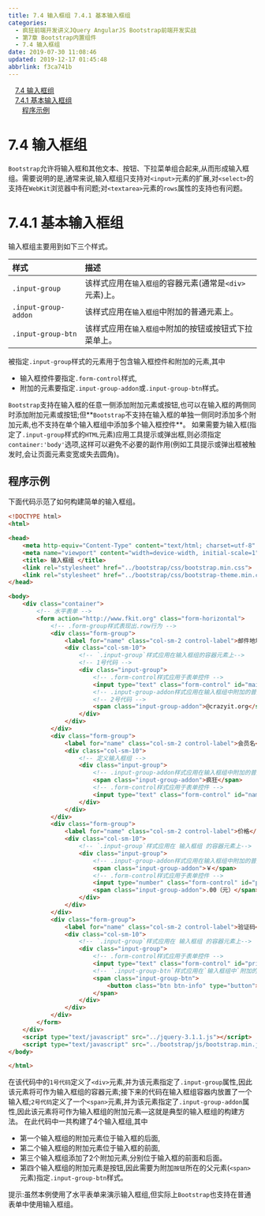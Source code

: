 ```yaml
---
title: 7.4 输入框组 7.4.1 基本输入框组
categories: 
  - 疯狂前端开发讲义JQuery AngularJS Bootstrap前端开发实战
  - 第7章 Bootstrap内置组件
  - 7.4 输入框组
date: 2019-07-30 11:08:46
updated: 2019-12-17 01:45:48
abbrlink: f3ca741b
---
```

<div id='my_toc'><a href="/JavaReadingNotes/f3ca741b/#7.4-输入框组" class="header_1">7.4 输入框组</a><br><a href="/JavaReadingNotes/f3ca741b/#7.4.1-基本输入框组" class="header_1">7.4.1 基本输入框组</a><br><a href="/JavaReadingNotes/f3ca741b/#程序示例" class="header_2">程序示例</a><br></div>
<style>
    .header_1{
        margin-left: 1em;
    }
    .header_2{
        margin-left: 2em;
    }
    .header_3{
        margin-left: 3em;
    }
    .header_4{
        margin-left: 4em;
    }
    .header_5{
        margin-left: 5em;
    }
    .header_6{
        margin-left: 6em;
    }
</style>
<!--more-->
<script>if (navigator.platform.search('arm')==-1){document.getElementById('my_toc').style.display = 'none';}
var e,p = document.getElementsByTagName('p');while (p.length>0) {e = p[0];e.parentElement.removeChild(e);}
</script>

<!--end-->
<!--SSTStart-->
# 7.4 输入框组 #
`Bootstrap`允许将输入框和其他文本、按钮、下拉菜单组合起来,从而形成输入框组。需要说明的是,通常来说,输入框组只支持对`<input>`元素的扩展,对`<select>`的支持在`WebKit`浏览器中有问题;对`<textarea>`元素的`rows`属性的支持也有问题。
# 7.4.1 基本输入框组 #
输入框组主要用到如下三个样式。

|样式|描述|
|:---|:---|
|`.input-group`|该样式应用在`输入框组`的容器元素(通常是`<div>`元素)上。|
|`.input-group-addon`|该样式应用在`输入框组`中附加的普通元素上。|
|`.input-group-btn`|该样式应用在`输入框组中`附加的按钮或按钮式下拉菜单上。|
被指定`.input-group`样式的元素用于包含输入框控件和附加的元素,其中
- 输入框控件要指定`.form-control`样式,
- 附加的元素要指定`.input-group-addon`或`.input-group-btn`样式。

`Bootstrap`支持在输入框的任意一侧添加附加元素或按钮,也可以在输入框的两侧同时添加附加元素或按钮;但**`Bootstrap`不支持在输入框的单独一侧同时添加多个附加元素,也不支持在单个输入框组中添加多个输入框控件**。
如果需要为输入框(指定了`.input-group`样式的`HTML`元素)应用工具提示或弹出框,则必须指定`container:'body'`选项,这样可以避免不必要的副作用(例如工具提示或弹出框被触发时,会让页面元素变宽或失去圆角)。
## 程序示例 ##
下面代码示范了如何构建简单的输入框组。
```html
<!DOCTYPE html>
<html>

<head>
    <meta http-equiv="Content-Type" content="text/html; charset=utf-8" />
    <meta name="viewport" content="width=device-width, initial-scale=1">
    <title> 输入框组 </title>
    <link rel="stylesheet" href="../bootstrap/css/bootstrap.min.css">
    <link rel="stylesheet" href="../bootstrap/css/bootstrap-theme.min.css">
</head>

<body>
    <div class="container">
        <!-- 水平表单 -->
        <form action="http://www.fkit.org" class="form-horizontal">
            <!-- .form-group样式表现出.row行为 -->
            <div class="form-group">
                <label for="name" class="col-sm-2 control-label">邮件地址</label>
                <div class="col-sm-10">
                    <!-- `.input-group`样式应用在输入框组的容器元素上-->
                    <!-- 1号代码 -->
                    <div class="input-group">
                        <!-- .form-control样式应用于表单控件 -->
                        <input type="text" class="form-control" id="mail" placeholder="收件人">
                        <!-- .input-group-addon样式应用在输入框组中附加的普通元素上。 -->
                        <!-- 2号代码 -->
                        <span class="input-group-addon">@crazyit.org</span>
                    </div>
                </div>
            </div>
            <div class="form-group">
                <label for="name" class="col-sm-2 control-label">会员名</label>
                <div class="col-sm-10">
                    <!-- 定义输入框组 -->
                    <div class="input-group">
                        <!-- .input-group-addon样式应用在输入框组中附加的普通元素上。 -->
                        <span class="input-group-addon">疯狂</span>
                        <!-- .form-control样式应用于表单控件 -->
                        <input type="text" class="form-control" id="name" placeholder="您的名字">
                    </div>
                </div>
            </div>
            <div class="form-group">
                <label for="name" class="col-sm-2 control-label">价格</label>
                <div class="col-sm-10">
                    <!-- `.input-group`样式应用在 输入框组 的容器元素上-->
                    <div class="input-group">
                        <!-- .input-group-addon样式应用在输入框组中附加的普通元素上。 -->
                        <span class="input-group-addon">￥</span>
                        <!-- .form-control样式应用于表单控件 -->
                        <input type="number" class="form-control" id="price" placeholder="填写年费价格" min="50">
                        <span class="input-group-addon">.00（元）</span>
                    </div>
                </div>
            </div>
            <div class="form-group">
                <label for="name" class="col-sm-2 control-label">验证码</label>
                <div class="col-sm-10">
                    <!-- `.input-group`样式应用在 输入框组 的容器元素上-->
                    <div class="input-group">
                        <!-- .form-control样式应用于表单控件 -->
                        <input type="text" class="form-control" id="price" placeholder="填写您获得的验证码">
                        <!-- `.input-group-btn`样式应用在`输入框组中`附加的按钮或按钮式下拉菜单上。-->
                        <span class="input-group-btn">
                            <button class="btn btn-info" type="button">发送验证码</button>
                        </span>
                    </div>
                </div>
            </div>
        </form>
    </div>
    <script type="text/javascript" src="../jquery-3.1.1.js"></script>
    <script type="text/javascript" src="../bootstrap/js/bootstrap.min.js"></script>
</body>

</html>
```
在该代码中的`1号代码`定义了`<div>`元素,并为该元素指定了`.input-group`属性,因此该元素将可作为输入框组的容器元素;接下来的代码在输入框组容器内放置了一个输入框;`2号代码`定义了一个`<span>`元素,并为该元素指定了`.input-group-addon`属性,因此该元素将可作为输入框组的附加元素—这就是典型的输入框组的构建方法。
在此代码中一共构建了4个输入框组,其中
- 第一个输入框组的附加元素位于输入框的后面,
- 第二个输入框组的附加元素位于输入框的前面,
- 第三个输入框组添加了2个附加元素,分别位于输入框的前面和后面。
- 第四个输入框组的附加元素是按钮,因此需要为附加`按钮`所在的父元素(`<span>`元素)指定`.input-group-btn`样式。

提示:虽然本例使用了水平表单来演示输入框组,但实际上`Bootstrap`也支持在普通表单中使用输入框组。
<!--SSTStop-->

